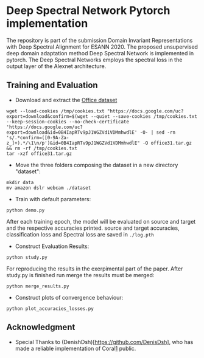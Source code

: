 # Deep Spectral Network Pytorch implementation

The repository is part of the submission Domain Invariant Representations with Deep Spectral Alignment for ESANN 2020.
The proposed unsupervised deep domain adaptation method Deep Spectral Network is implemented in pytorch. The Deep Spectral Networks employs the spectral loss in the output layer of the Alexnet architecture.

## Training and Evaluation

- Download and extract the [Office dataset][1]

```
wget --load-cookies /tmp/cookies.txt "https://docs.google.com/uc?export=download&confirm=$(wget --quiet --save-cookies /tmp/cookies.txt --keep-session-cookies --no-check-certificate 'https://docs.google.com/uc?export=download&id=0B4IapRTv9pJ1WGZVd1VDMmhwdlE' -O- | sed -rn 's/.*confirm=([0-9A-Za-z_]+).*/\1\n/p')&id=0B4IapRTv9pJ1WGZVd1VDMmhwdlE" -O office31.tar.gz && rm -rf /tmp/cookies.txt
tar -xzf office31.tar.gz
```

- Move the three folders composing the dataset in a new directory "dataset":
```
mkdir data
mv amazon dslr webcam ./dataset
```

- Train with default parameters:
```
python demo.py
```
After each training epoch, the model will be evaluated on source and target and the respective accuracies printed.
source and target accuracies, classification loss and Spectral loss are saved in `./log.pth`

- Construct Evaluation Results:
```
python study.py
```
For reproducing the results in the exerpimental part of the paper. After study.py is finished run merge the results must be merged:
```
python merge_results.py
```

- Construct plots of convergence behaviour:
```
python plot_accuracies_losses.py
```

## Acknowledgment
- Special Thanks to (DenishDsh)[https://github.com/DenisDsh], who has made a reliable implementation of Coral[1] public.

[0]: https://people.eecs.berkeley.edu/~jhoffman/domainadapt/#datasets_code
[1]: https://github.com/VisionLearningGroup/CORAL


